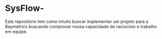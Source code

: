 # SysFlow-
Este repositório tem como intuito buscar implementar um projeto para a Baymetrics buscando comprovar nossa capacidade de raciocínio e trabalho em equipe. 
